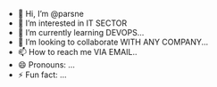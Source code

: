 - 👋 Hi, I’m @parsne
- 👀 I’m interested in IT SECTOR
- 🌱 I’m currently learning DEVOPS...
- 💞️ I’m looking to collaborate WITH ANY COMPANY...
- 📫 How to reach me VIA EMAIL..
- 😄 Pronouns: ...
- ⚡ Fun fact: ...

<!---
parsne/parsne is a ✨ special ✨ repository because its `README.md` (this file) appears on your GitHub profile.
You can click the Preview link to take a look at your changes.
--->
